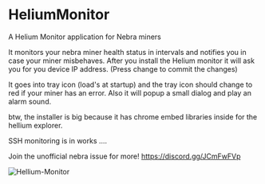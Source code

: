 # HeliumMonitor

A Helium Monitor application for Nebra miners

It monitors your nebra miner health status in intervals and notifies you in case your miner misbehaves.
After you install the Helium monitor it will ask you for you device IP address. (Press change to commit the changes)

It goes into tray icon (load's at startup) and the tray icon should change to red if your miner has an error.
Also it will popup a small dialog and play an alarm sound.

btw, the installer is big because it has chrome embed libraries inside for the hellium explorer.

SSH monitoring is in works ....

Join the unofficial nebra issue for more!
https://discord.gg/JCmFwFVp

![Hellium-Monitor](https://user-images.githubusercontent.com/13120950/167272319-89901bd9-76d7-43e7-a5c1-dbd75f094753.jpg)
